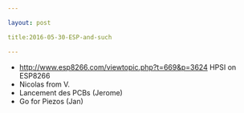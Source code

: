 ```yaml
---

layout: post

title:2016-05-30-ESP-and-such

---
```



-   http://www.esp8266.com/viewtopic.php?t=669&p=3624 HPSI on ESP8266
-   Nicolas from V.
-   Lancement des PCBs (Jerome)
-   Go for Piezos (Jan)

